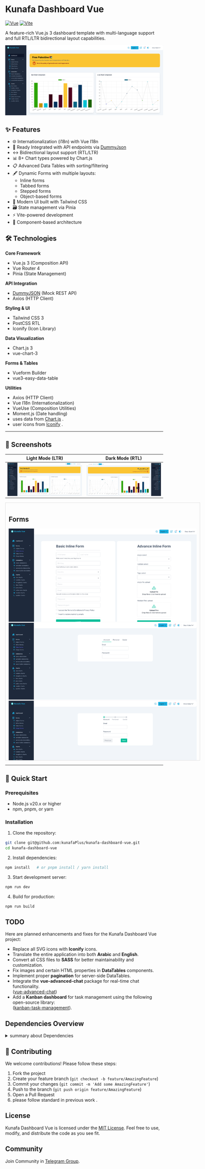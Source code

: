 # Kunafa Dashboard Vue

[![Vue](https://img.shields.io/badge/Vue-3.3-4FC08D?logo=vuedotjs)](https://vuejs.org/)
[![Vite](https://img.shields.io/badge/Vite-5.0-646CFF?logo=vite)](https://vitejs.dev/)

A feature-rich Vue.js 3 dashboard template with multi-language support and full RTL/LTR bidirectional layout capabilities.

![Dashboard Preview](public/screenshots/Home-LTR.png)

## ✨ Features

- 🌐 Internationalization (i18n) with Vue I18n
- 🔌 Ready Integrated with API endpoints via [DummyJson](https://dummyjson.com/)
- ↔️ Bidirectional layout support (RTL/LTR)
- 📊 8+ Chart types powered by Chart.js
- 📋 Advanced Data Tables with sorting/filtering
- 🖋️ Dynamic Forms with multiple layouts:
  - Inline forms
  - Tabbed forms
  - Stepped forms
  - Object-based forms
- 🎨 Modern UI built with Tailwind CSS
- 🗃️ State management via Pinia
- ⚡ Vite-powered development
- 🧩 Component-based architecture

## 🛠️ Technologies

**Core Framework**
- Vue.js 3 (Composition API)
- Vue Router 4
- Pinia (State Management)

**API Integration**
- [DummyJSON](https://dummyjson.com/) (Mock REST API)
- Axios (HTTP Client)

**Styling & UI**
- Tailwind CSS 3
- PostCSS RTL
- Iconify (Icon Library)

**Data Visualization**
- Chart.js 3
- vue-chart-3

**Forms & Tables**
- Vueform Builder
- vue3-easy-data-table

**Utilities**
- Axios (HTTP Client)
- Vue I18n (Internationalization)
- VueUse (Composition Utilities)
- Moment.js (Date handling)
-  uses data from [Chart.js](https://www.chartjs.org/) .
- user icons from [Iconify](https://iconify.design/) .

---

## 📸 Screenshots

| Light Mode (LTR) | Dark Mode (RTL) |
|-------------------|------------------|
| ![Home LTR](public/screenshots/Home-LTR.png) | ![Home RTL](public/screenshots/Home-RTL.png) |

<div style="max-height: 800px; overflow-y: auto; border: 1px solid #ddd; padding: 10px; width: 600px;">

Forms
---
 <img src="public/screenshots/inline-forms.png" alt="Inline Forms" width="100%">
  <img src="public/screenshots/tabs-forms.png" alt="Tabs Forms" width="100%">
  <img src="public/screenshots/steps-forms.png" alt="Steps Forms" width="100%">
  <img src="public/screenshots/object-forms.png" alt="Object Forms" width="100%">

Charts
---

  <img src="public/screenshots/bar-charts.png" alt="Bar Charts" width="100%">
  <img src="public/screenshots/bubble-charts.png" alt="Bubble Charts" width="100%">
  <img src="public/screenshots/doughnut-charts.png" alt="Doughnut Charts" width="100%">
  <img src="public/screenshots/line-charts.png" alt="Line Charts" width="100%">
  <img src="public/screenshots/pie-charts.png" alt="Pie Charts" width="100%">
  <img src="public/screenshots/polar-area-charts.png" alt="Polar Area Charts" width="100%">
  <img src="public/screenshots/reader-charts.png" alt="Reader Charts" width="100%">
  <img src="public/screenshots/scatter-charts.png" alt="Scatter Charts" width="100%">

Datatables
---
  <img src="public/screenshots/basic-datatables.png" alt="Basic Datatables" width="100%">
  <img src="public/screenshots/searchable-datatables.png" alt="Searchable Datatables" width="100%">
  <img src="public/screenshots/serverside-datatables.png" alt="Server-side Datatables" width="100%">
  <img src="public/screenshots/sortable-datatables.png" alt="Sortable Datatables" width="100%">

</div>

---

## 🚀 Quick Start

### Prerequisites
- Node.js v20.x or higher
- npm, pnpm, or yarn

### Installation
1. Clone the repository:
```bash
git clone git@github.com:kunafaPlus/kunafa-dashboard-vue.git
cd kunafa-dashboard-vue
```

2. Install dependencies:
```bash
npm install   # or pnpm install / yarn install
```

3. Start development server:
```bash
npm run dev
```

4. Build for production:
```bash
npm run build
```

## TODO

Here are planned enhancements and fixes for the Kunafa Dashboard Vue project:

- Replace all SVG icons with **Iconify** icons.
- Translate the entire application into both **Arabic** and **English**.
- Convert all CSS files to **SASS** for better maintainability and customization.
- Fix images and certain HTML properties in **DataTables** components.
- Implement proper **pagination** for server-side DataTables.
- Integrate the **vue-advanced-chat** package for real-time chat functionality.  
  ([vue-advanced-chat](https://www.npmjs.com/package/vue-advanced-chat))
- Add a **Kanban dashboard** for task management using the following open-source library:  
  ([kanban-task-management](https://github.com/UnTalPeluca/kanban-task-management)).

## Dependencies Overview
<details>

<summary> summary about Dependencies </summary>

- **@intlify/unplugin-vue-i18n**: Plugin for integrating vue-i18n with Vite.
- **@vueform/vueform**: Advanced form builder for Vue.js.
- **@vueuse/core**: Collection of essential Vue.js composition utilities.
- **axios**: Promise-based HTTP client for making API requests.
- **chart.js**: Flexible and powerful charting library.
- **chartjs-adapter-moment**: Adapter for integrating Moment.js with Chart.js.
- **flatpickr**: Lightweight and powerful date picker.
- **moment**: JavaScript date library for parsing, validating, manipulating, and formatting dates.
- **pinia**: Intuitive and type-safe state management solution for Vue.js.
- **postcss-rtlcss**: PostCSS plugin for converting LTR styles to RTL.
- **vue**: Core Vue.js library.
- **vue-chart-3**: Vue.js wrapper for Chart.js.
- **vue-flatpickr-component**: Vue component for Flatpickr.
- **vue-i18n**: Internationalization plugin for Vue.js.
- **vue-router**: Routing library for Vue.js.
- **vue3-easy-data-table**: Lightweight and customizable data table component for Vue.js.
- **@iconify/vue**: Icon component for Vue.js.
- **@vitejs/plugin-vue**: Vite plugin for Vue.js support.
- **tailwindcss**: Utility-first CSS framework.
- **vite**: Frontend tooling for modern web projects.

</details>

## 🤝 Contributing
We welcome contributions! Please follow these steps:
1. Fork the project
2. Create your feature branch (`git checkout -b feature/AmazingFeature`)
3. Commit your changes (`git commit -m 'Add some AmazingFeature'`)
4. Push to the branch (`git push origin feature/AmazingFeature`)
5. Open a Pull Request
6. please follow standard in previous work .


## License

Kunafa Dashboard Vue is licensed under the [MIT License](https://opensource.org/licenses/MIT). Feel free to use, modify, and distribute the code as you see fit.

## Community

Join Community in [Telegram Group](https://t.me/+5_Xh_V1p0HkyNDc0).

